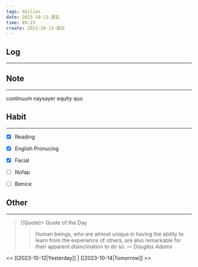 ```yaml
---
tags: dailies  
date: 2023-10-13-週五
time: 09:23
create: 2023-10-13-週五
---
```


## Log
---


## Note
---
continuum
naysayer
equity
quo

## Habit
---
- [x] Reading
- [x] English Pronucing
- [x] Facial
- [ ] Nofap
- [ ] Benice


## Other
---

> [!Quote]+ Quote of the Day
> > Human beings, who are almost unique in having the ability to learn from the experience of others, are also remarkable for their apparent disinclination to do so.
> — <cite>Douglas Adams</cite>

<< [[2023-10-12|Yesterday]] | [[2023-10-14|Tomorrow]] >>